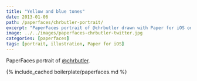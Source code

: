 ```yaml
---
title: "Yellow and blue tones"
date: 2013-01-06
path: /paperfaces/chrbutler-portrait/
excerpt: "PaperFaces portrait of @chrbutler drawn with Paper for iOS on an iPad."
image: ../../images/paperfaces-chrbutler-twitter.jpg
categories: [paperfaces]
tags: [portrait, illustration, Paper for iOS]
---
```


PaperFaces portrait of [@chrbutler](https://twitter.com/chrbutler).

{% include_cached boilerplate/paperfaces.md %}
